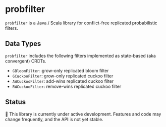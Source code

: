 # probfilter
`probfilter` is a Java / Scala library for conflict-free replicated probabilistic filters.

## Data Types
`probfilter` includes the following filters implemented as state-based (aka convergent) CRDTs.

- `GBloomFilter`: grow-only replicated bloom filter
- `GCuckooFilter`: grow-only replicated cuckoo filter
- `AWCuckooFilter`: add-wins replicated cuckoo filter
- `RWCuckooFilter`: remove-wins replicated cuckoo filter

## Status
🚧 This library is currently under active development. Features and code may change frequently, and the API is not yet stable.
